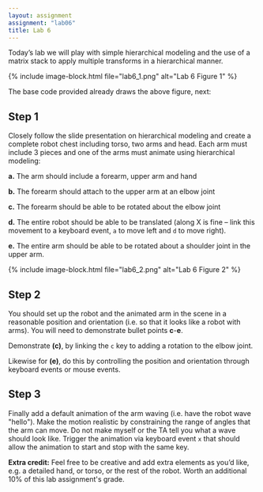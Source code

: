 ```yaml
---
layout: assignment
assignment: "lab06"
title: Lab 6
---
```


Today’s lab we will play with simple hierarchical modeling and the use of a matrix stack to apply multiple transforms in a hierarchical manner.

{% include image-block.html file="lab6_1.png" alt="Lab 6 Figure 1" %}

The base code provided already draws the above figure, next:

## Step 1

Closely follow the slide presentation on hierarchical modeling and create a complete robot chest including torso, two arms and head.
Each arm must include 3 pieces and one of the arms must animate using hierarchical modeling:

**a.** The arm should include a forearm, upper arm and hand

**b.** The forearm should attach to the upper arm at an elbow joint

**c.** The forearm should be able to be rotated about the elbow joint

**d.** The entire robot should be able to be translated (along X is fine – link this movement to a keyboard event, `a` to move left and `d` to move right).

**e.** The entire arm should be able to be rotated about a shoulder joint in the upper arm.

{% include image-block.html file="lab6_2.png" alt="Lab 6 Figure 2" %}

## Step 2

You should set up the robot and the animated arm in the scene in a reasonable position and orientation (i.e. so that it looks like a robot with arms).
You will need to demonstrate bullet points **c**-**e**.

Demonstrate **(c)**, by linking the `c` key to adding a rotation to the elbow joint.

Likewise for **(e)**, do this by controlling the position and orientation through keyboard events or mouse events.

## Step 3

Finally add a default animation of the arm waving (i.e. have the robot wave "hello").
Make the motion realistic by constraining the range of angles that the arm can move.
Do not make myself or the TA tell you what a wave should look like.
Trigger the animation via keyboard event `x` that should allow the animation to start and stop with the same key.


**Extra credit:** Feel free to be creative and add extra elements as you’d like, e.g. a detailed hand, or torso, or the rest of the robot.
Worth an additional 10% of this lab assignment's grade.

